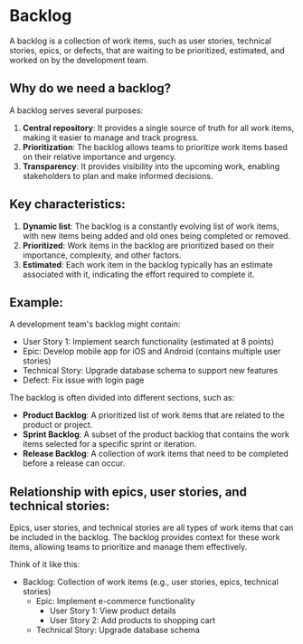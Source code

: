 # Backlog

A backlog is a collection of work items, such as user stories, technical stories, epics, or defects, that are waiting to be prioritized, estimated, and worked on by the development team.

## Why do we need a backlog?

A backlog serves several purposes:
1. **Central repository**: It provides a single source of truth for all work items, making it easier to manage and track progress.
2. **Prioritization**: The backlog allows teams to prioritize work items based on their relative importance and urgency.
3. **Transparency**: It provides visibility into the upcoming work, enabling stakeholders to plan and make informed decisions.

## Key characteristics:

1. **Dynamic list**: The backlog is a constantly evolving list of work items, with new items being added and old ones being completed or removed.
2. **Prioritized**: Work items in the backlog are prioritized based on their importance, complexity, and other factors.
3. **Estimated**: Each work item in the backlog typically has an estimate associated with it, indicating the effort required to complete it.

## Example:

A development team's backlog might contain:
* User Story 1: Implement search functionality (estimated at 8 points)
* Epic: Develop mobile app for iOS and Android (contains multiple user stories)
* Technical Story: Upgrade database schema to support new features
* Defect: Fix issue with login page

The backlog is often divided into different sections, such as:
* **Product Backlog**: A prioritized list of work items that are related to the product or project.
* **Sprint Backlog**: A subset of the product backlog that contains the work items selected for a specific sprint or iteration.
* **Release Backlog**: A collection of work items that need to be completed before a release can occur.

## Relationship with epics, user stories, and technical stories:

Epics, user stories, and technical stories are all types of work items that can be included in the backlog. The backlog provides context for these work items, allowing teams to prioritize and manage them effectively.

Think of it like this:

* Backlog: Collection of work items (e.g., user stories, epics, technical stories)
	+ Epic: Implement e-commerce functionality
		- User Story 1: View product details
		- User Story 2: Add products to shopping cart
	+ Technical Story: Upgrade database schema
